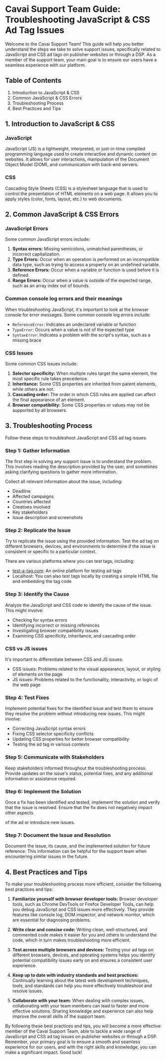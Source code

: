 # Cavai Support Team Guide: Troubleshooting JavaScript & CSS Ad Tag Issues

Welcome to the Cavai Support Team! This guide will help you better understand the steps we take to solve support issues, specifically related to JavaScript and CSS ad tags on publisher websites or through a DSP. As a member of the support team, your main goal is to ensure our users have a seamless experience with our platform.

## Table of Contents

1. Introduction to JavaScript & CSS
2. Common JavaScript & CSS Errors
3. Troubleshooting Process
4. Best Practices and Tips

## 1. Introduction to JavaScript & CSS

### JavaScript
JavaScript (JS) is a lightweight, interpreted, or just-in-time compiled programming language used to create interactive and dynamic content on websites. It allows for user interactions, manipulation of the Document Object Model (DOM), and communication with back-end servers.

### CSS
Cascading Style Sheets (CSS) is a stylesheet language that is used to control the presentation of HTML elements on a web page. It allows you to apply styles (color, fonts, layout, etc.) to web documents.

## 2. Common JavaScript & CSS Errors

### JavaScript Errors
Some common JavaScript errors include:

1. **Syntax errors:** Missing semicolons, unmatched parentheses, or incorrect capitalization.
2. **Type Errors:** Occur when an operation is performed on an incompatible data type, such as trying to access a property on an undefined variable.
3. **Reference Errors:** Occur when a variable or function is used before it is defined.
4. **Range Errors:** Occur when a value is outside of the expected range, such as an array index out of bounds.

### Common console log errors and their meanings
When troubleshooting JavaScript, it's important to look at the browser console for error messages. Some common console log errors include:

- `ReferenceError`: Indicates an undeclared variable or function
- `TypeError`: Occurs when a value is not of the expected type
- `SyntaxError`: Indicates a problem with the script's syntax, such as a missing brace

### CSS Issues
Some common CSS issues include:

1. **Selector specificity:** When multiple rules target the same element, the most specific rule takes precedence.
2. **Inheritance:** Some CSS properties are inherited from parent elements, while others are not.
3. **Cascading order:** The order in which CSS rules are applied can affect the final appearance of an element.
4. **Browser compatibility:** Some CSS properties or values may not be supported by all browsers.

## 3. Troubleshooting Process

Follow these steps to troubleshoot JavaScript and CSS ad tag issues:

### Step 1: Gather Information

The first step in solving any support issue is to understand the problem. This involves reading the description provided by the user, and sometimes asking clarifying questions to gather more information.

Collect all relevant information about the issue, including:

- Deadline
- Affected campaigns
- Countries affected
- Creatives involved
- Key stakeholders
- Issue description and screenshots

### Step 2: Replicate the Issue
Try to replicate the issue using the provided information. Test the ad tag on different browsers, devices, and environments to determine if the issue is consistent or specific to a particular context.

There are various platforms where you can test tags, including:

- [test-a-tag.com](http://www.test-a-tag.com/): An online platform for testing ad tags
- Localhost: You can also test tags locally by creating a simple HTML file and embedding the tag code

### Step 3: Identify the Cause
Analyze the JavaScript and CSS code to identify the cause of the issue. This might involve:

- Checking for syntax errors
- Identifying incorrect or missing references
- Investigating browser compatibility issues
- Examining CSS specificity, inheritance, and cascading order

### CSS vs JS issues
It's important to differentiate between CSS and JS issues:

- CSS issues: Problems related to the visual appearance, layout, or styling of elements on the page
- JS issues: Problems related to the functionality, interactivity, or logic of the web page

### Step 4: Test Fixes
Implement potential fixes for the identified issue and test them to ensure they resolve the problem without introducing new issues. This might involve:

- Correcting JavaScript syntax errors
- Fixing CSS selector specificity conflicts
- Updating CSS properties for better browser compatibility
- Testing the ad tag in various contexts

### Step 5: Communicate with Stakeholders
Keep stakeholders informed throughout the troubleshooting process. Provide updates on the issue's status, potential fixes, and any additional information or assistance required.

### Step 6: Implement the Solution
Once a fix has been identified and tested, implement the solution and verify that the issue is resolved. Ensure that the fix does not negatively impact other aspects

of the ad or introduce new issues.

### Step 7: Document the Issue and Resolution
Document the issue, its cause, and the implemented solution for future reference. This information can be helpful for the support team when encountering similar issues in the future.

## 4. Best Practices and Tips

To make your troubleshooting process more efficient, consider the following best practices and tips:

1. **Familiarize yourself with browser developer tools:** Browser developer tools, such as Chrome DevTools or Firefox Developer Tools, can help you debug JavaScript and CSS issues more effectively. They provide features like console log, DOM inspector, and network monitor, which are essential for diagnosing problems.

2. **Write clear and concise code:** Writing clean, well-structured, and commented code makes it easier for you and others to understand the code, which in turn makes troubleshooting more efficient.

3. **Test across multiple browsers and devices:** Testing your ad tags on different browsers, devices, and operating systems helps you identify potential compatibility issues early on and ensures a consistent user experience.

4. **Keep up to date with industry standards and best practices:** Continually learning about the latest web development techniques, tools, and standards can help you more effectively troubleshoot and resolve issues.

5. **Collaborate with your team:** When dealing with complex issues, collaborating with your team members can lead to faster and more effective solutions. Sharing knowledge and experience can also help improve the overall skills of the support team.

By following these best practices and tips, you will become a more effective member of the Cavai Support Team, able to tackle a wide range of JavaScript and CSS ad tag issues on publisher websites or through a DSP. Remember, your primary goal is to ensure a smooth and seamless experience for our users, and with the right skills and knowledge, you can make a significant impact. Good luck!
